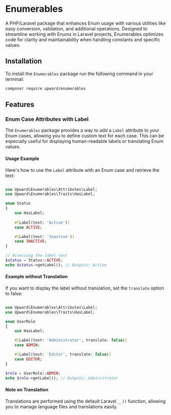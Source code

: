 # Enumerables

A PHP/Laravel package that enhances Enum usage with various utilities like easy conversion, validation, and additional operations. Designed to streamline working with Enums in Laravel projects, Enumerables optimizes code for clarity and maintainability when handling constants and specific values.

## Installation

To install the `Enumerables` package run the following command in your terminal:

```bash
composer require upward/enumerables
```

## Features

### Enum Case Attributes with Label

The `Enumerables` package provides a way to add a `Label` attribute to your Enum cases, allowing you to define custom text for each case. This can be especially useful for displaying human-readable labels or translating Enum values.

#### Usage Example

Here's how to use the `Label` attribute with an Enum case and retrieve the text:

```php

use Upward\Enumerables\Attributes\Label;
use Upward\Enumerables\Traits\HasLabel;

enum Status
{
    use HasLabel;
    
    #[Label(text: 'Active')]
    case ACTIVE;

    #[Label(text: 'Inactive')]
    case INACTIVE;
}

// Accessing the label text
$status = Status::ACTIVE;
echo $status->getLabel(); // Outputs: Active

```

#### Example without Translation
If you want to display the label without translation, set the `translate` option to false:

```php

use Upward\Enumerables\Attributes\Label;
use Upward\Enumerables\Traits\HasLabel;

enum UserRole
{
    use HasLabel;

    #[Label(text: 'Administrator', translate: false)]
    case ADMIN;

    #[Label(text: 'Editor', translate: false)]
    case EDITOR;
}

$role = UserRole::ADMIN;
echo $role->getLabel(); // Outputs: Administrator

```
#### Note on Translation
Translations are performed using the default Laravel `__()` function, allowing you to manage language files and translations easily.
